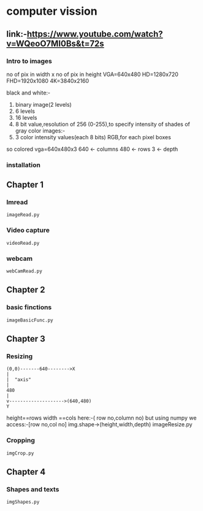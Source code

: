 # computer vission
## link:-https://www.youtube.com/watch?v=WQeoO7MI0Bs&t=72s

### Intro to images
no of pix in width x no of pix in height
VGA=640x480
HD=1280x720
FHD=1920x1080
4K=3840x2160

black and white:- 
 1. binary image(2 levels)
 2. 6 levels
 3. 16 levels
 4. 8 bit value,resolution of 256 (0-255),to specify intensity of shades of gray
color images:-
 1. 3 color intensity values(each 8 bits) RGB,for each pixel boxes

so colored vga=640x480x3
640 <- columns
480 <- rows
3 <- depth
### installation
## Chapter 1
### Imread
    imageRead.py
### Video capture
    videoRead.py
### webcam
    webCamRead.py
## Chapter 2
### basic finctions
    imageBasicFunc.py
## Chapter 3
### Resizing 
    (0,0)-------640-------->X
    |
    |  "axis"
    |
    480
    |
    v-------------------->(640,480)
    Y
height==rows width ==cols
here:-( row no,column no)
but using numpy we access:-[row no,col no]
img.shape->(height,width,depth)
    imageResize.py
### Cropping
    imgCrop.py

## Chapter 4
### Shapes and texts
    imgShapes.py


